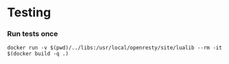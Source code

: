 # Testing

### Run tests once

`docker run -v $(pwd)/../libs:/usr/local/openresty/site/lualib --rm -it $(docker build -q .)`
